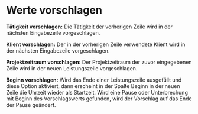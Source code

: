# Werte vorschlagen

**Tätigkeit vorschlagen:** Die Tätigkeit der vorherigen Zeile wird in
der nächsten Eingabezeile vorgeschlagen.

**Klient vorschlagen:** Der in der vorherigen Zeile verwendete Klient
wird in der nächsten Eingabezeile vorgeschlagen.

**Projektzeitraum vorschlagen:** Der Projektzeitraum der zuvor
eingegebenen Zeile wird in der neuen Leistungszeile vorgeschlagen.

**Beginn vorschlagen:** Wird das Ende einer Leistungszeile ausgefüllt
und diese Option aktiviert, dann erscheint in der Spalte Beginn in
der neuen Zeile die Uhrzeit wieder als Startzeit. Wird eine Pause oder
Unterbrechung mit Beginn des Vorschlagswerts gefunden, wird der Vorschlag
auf das Ende der Pause geändert.